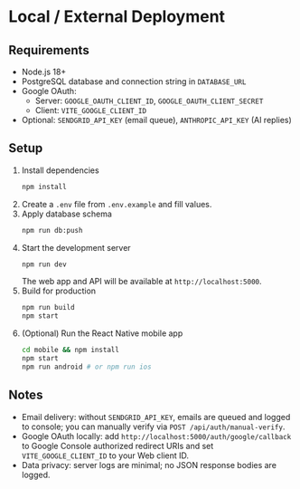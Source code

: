 # Local / External Deployment

## Requirements
- Node.js 18+
- PostgreSQL database and connection string in `DATABASE_URL`
- Google OAuth:
  - Server: `GOOGLE_OAUTH_CLIENT_ID`, `GOOGLE_OAUTH_CLIENT_SECRET`
  - Client: `VITE_GOOGLE_CLIENT_ID`
- Optional: `SENDGRID_API_KEY` (email queue), `ANTHROPIC_API_KEY` (AI replies)

## Setup
1. Install dependencies
   ```bash
   npm install
   ```
2. Create a `.env` file from `.env.example` and fill values.
3. Apply database schema
   ```bash
   npm run db:push
   ```
4. Start the development server
   ```bash
   npm run dev
   ```
   The web app and API will be available at `http://localhost:5000`.
5. Build for production
   ```bash
   npm run build
   npm start
   ```
6. (Optional) Run the React Native mobile app
   ```bash
   cd mobile && npm install
   npm start
   npm run android # or npm run ios
   ```

## Notes
- Email delivery: without `SENDGRID_API_KEY`, emails are queued and logged to console; you can manually verify via `POST /api/auth/manual-verify`.
- Google OAuth locally: add `http://localhost:5000/auth/google/callback` to Google Console authorized redirect URIs and set `VITE_GOOGLE_CLIENT_ID` to your Web client ID.
- Data privacy: server logs are minimal; no JSON response bodies are logged.
